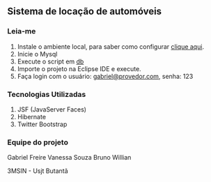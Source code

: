 Sistema de locação de automóveis
---

### Leia-me
1. Instale o ambiente local, para saber como configurar [clique aqui](https://github.com/gabrielfreire/java-cookbook-install).
2. Inicie o Mysql 
3. Execute o script em [db](/db/carfire.sql)
4. Importe o projeto na Eclipse IDE e execute.
5. Faça login com o usuário: gabriel@provedor.com, senha: 123

### Tecnologias Utilizadas
1. JSF (JavaServer Faces)
2. Hibernate
3. Twitter Bootstrap 
    
### Equipe do projeto
Gabriel Freire
Vanessa Souza
Bruno Willian

3MSIN - Usjt Butantã
